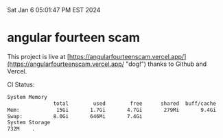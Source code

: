 Sat Jan  6 05:01:47 PM EST 2024

# angular fourteen scam


This project is live at [https://angularfourteenscam.vercel.app/](https://angularfourteenscam.vercel.app/ "dog!") thanks to Github and Vercel.

CI Status: 

```bash
System Memory
               total        used        free      shared  buff/cache   available
Mem:            15Gi       1.7Gi       4.7Gi       279Mi       9.4Gi        13Gi
Swap:          8.0Gi       646Mi       7.4Gi
System Storage
732M	.
